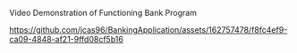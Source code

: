 Video Demonstration of Functioning Bank Program


https://github.com/jcas96/BankingApplication/assets/162757478/f8fc4ef9-ca09-4848-af21-9ffd08cf5b16

